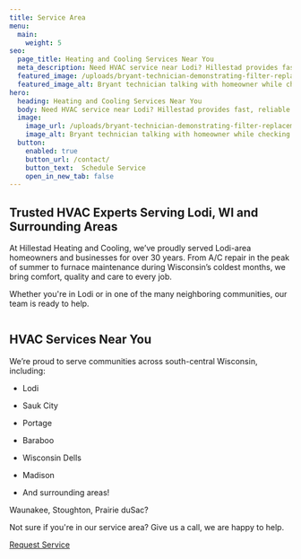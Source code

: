 ```yaml
---
title: Service Area
menu:
  main:
    weight: 5
seo:
  page_title: Heating and Cooling Services Near You
  meta_description: Need HVAC service near Lodi? Hillestad provides fast, reliable heating and cooling solutions across Dane County and beyond.
  featured_image: /uploads/bryant-technician-demonstrating-filter-replacement-1000.jpg
  featured_image_alt: Bryant technician talking with homeowner while checking air filter and furnace
hero: 
  heading: Heating and Cooling Services Near You
  body: Need HVAC service near Lodi? Hillestad provides fast, reliable heating and cooling solutions across Dane County and beyond.
  image: 
    image_url: /uploads/bryant-technician-demonstrating-filter-replacement
    image_alt: Bryant technician talking with homeowner while checking air filter and furnace
  button:
    enabled: true
    button_url: /contact/ 
    button_text:  Schedule Service
    open_in_new_tab: false
---
```


## Trusted HVAC Experts Serving Lodi, WI and Surrounding Areas

At Hillestad Heating and Cooling, we’ve proudly served Lodi-area homeowners and businesses for over 30 years. From A/C repair in the peak of summer to furnace maintenance during Wisconsin’s coldest months, we bring comfort, quality and care to every job.

Whether you're in Lodi or in one of the many neighboring communities, our team is ready to help. 

<div class="breakout bg-black flow">
  <span class="brand-divider">
      <img src="/uploads/tarkenton-arrow-logomark-up.png" alt="">
  </span>
  <h2 class="no-margin">HVAC Services Near You</h2>
  We’re proud to serve communities across south-central Wisconsin, including: 

  * Lodi 

  * Sauk City 

  * Portage

  * Baraboo
  
  * Wisconsin Dells
  
  * Madison
  
  * And surrounding areas!
  
  Waunakee, Stoughton, Prairie duSac?

  Not sure if you're in our service area? Give us a call, we are happy to help.

  <a class="btn btn--primary" href="/contact/">Request Service</a>

</div>